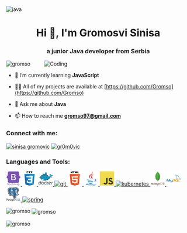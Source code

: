 <img width="600" align="center"  src="https://www.nevinainfotech.com/images/hire-java-developer.jpg" alt="java">
<h1 align="center">Hi 👋, I'm Gromosvi Sinisa</h1>
<h3 align="center">a junior Java developer from Serbia</h3>
<img align="right" width="400" src="https://cdn.dribbble.com/users/1162077/screenshots/3848914/programmer.gif" alt="Coding">


<p align="left"> <img src="https://komarev.com/ghpvc/?username=gromso&label=Profile%20views&color=0e75b6&style=flat" alt="gromso" /> </p>

- 🌱 I’m currently learning **JavaScript**

- 👨‍💻 All of my projects are available at [https://github.com/Gromso](https://github.com/Gromso)

- 💬 Ask me about **Java**

- 📫 How to reach me **gromso97@gmail.com**

<h3 align="left">Connect with me:</h3>
<p align="left">
<a href="https://linkedin.com/in/sinisa gromovic" target="blank"><img align="center" src="https://raw.githubusercontent.com/rahuldkjain/github-profile-readme-generator/master/src/images/icons/Social/linked-in-alt.svg" alt="sinisa gromovic" height="30" width="40" /></a>
<a href="https://instagram.com/gr0m0vic" target="blank"><img align="center" src="https://raw.githubusercontent.com/rahuldkjain/github-profile-readme-generator/master/src/images/icons/Social/instagram.svg" alt="gr0m0vic" height="30" width="40" /></a>
</p>

<h3 align="left">Languages and Tools:</h3>
<p align="left"> <a href="https://getbootstrap.com" target="_blank" rel="noreferrer"> <img src="https://raw.githubusercontent.com/devicons/devicon/master/icons/bootstrap/bootstrap-plain-wordmark.svg" alt="bootstrap" width="40" height="40"/> </a> <a href="https://www.w3schools.com/css/" target="_blank" rel="noreferrer"> <img src="https://raw.githubusercontent.com/devicons/devicon/master/icons/css3/css3-original-wordmark.svg" alt="css3" width="40" height="40"/> </a> <a href="https://www.docker.com/" target="_blank" rel="noreferrer"> <img src="https://raw.githubusercontent.com/devicons/devicon/master/icons/docker/docker-original-wordmark.svg" alt="docker" width="40" height="40"/> </a> <a href="https://git-scm.com/" target="_blank" rel="noreferrer"> <img src="https://www.vectorlogo.zone/logos/git-scm/git-scm-icon.svg" alt="git" width="40" height="40"/> </a> <a href="https://www.w3.org/html/" target="_blank" rel="noreferrer"> <img src="https://raw.githubusercontent.com/devicons/devicon/master/icons/html5/html5-original-wordmark.svg" alt="html5" width="40" height="40"/> </a> <a href="https://www.java.com" target="_blank" rel="noreferrer"> <img src="https://raw.githubusercontent.com/devicons/devicon/master/icons/java/java-original.svg" alt="java" width="40" height="40"/> </a> <a href="https://developer.mozilla.org/en-US/docs/Web/JavaScript" target="_blank" rel="noreferrer"> <img src="https://raw.githubusercontent.com/devicons/devicon/master/icons/javascript/javascript-original.svg" alt="javascript" width="40" height="40"/> </a> <a href="https://kubernetes.io" target="_blank" rel="noreferrer"> <img src="https://www.vectorlogo.zone/logos/kubernetes/kubernetes-icon.svg" alt="kubernetes" width="40" height="40"/> </a> <a href="https://www.mongodb.com/" target="_blank" rel="noreferrer"> <img src="https://raw.githubusercontent.com/devicons/devicon/master/icons/mongodb/mongodb-original-wordmark.svg" alt="mongodb" width="40" height="40"/> </a> <a href="https://www.mysql.com/" target="_blank" rel="noreferrer"> <img src="https://raw.githubusercontent.com/devicons/devicon/master/icons/mysql/mysql-original-wordmark.svg" alt="mysql" width="40" height="40"/> </a> <a href="https://www.postgresql.org" target="_blank" rel="noreferrer"> <img src="https://raw.githubusercontent.com/devicons/devicon/master/icons/postgresql/postgresql-original-wordmark.svg" alt="postgresql" width="40" height="40"/> </a> <a href="https://spring.io/" target="_blank" rel="noreferrer"> <img src="https://www.vectorlogo.zone/logos/springio/springio-icon.svg" alt="spring" width="40" height="40"/> </a> </p>

<p><img align="left" src="https://github-readme-stats.vercel.app/api/top-langs?username=gromso&show_icons=true&locale=en&layout=compact" alt="gromso" /></p>

<p>&nbsp;<img align="center" src="https://github-readme-stats.vercel.app/api?username=gromso&show_icons=true&locale=en" alt="gromso" /></p>

<p><img align="center" src="https://github-readme-streak-stats.herokuapp.com/?user=gromso&" alt="gromso" /></p>
